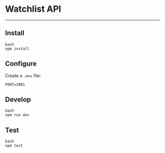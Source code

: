 # Watchlist API

---

## Install

```
bash
npm install
```

## Configure

Create a `.env` file:

```
PORT=3001
```

## Develop

```
bash
npm run dev
```

## Test

```
bash
npm test
```
